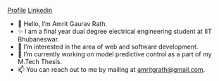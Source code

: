 [Profile](http://amrit2104.github.io/) [Linkedin](https://www.linkedin.com/in/amrit2104/)


- 👋 Hello, I’m Amrit Gaurav Rath.
- ✨ I am a final year dual degree electrical engineering student at IIT Bhubaneswar.
- 👀 I’m interested in the area of web and software development.
- 🌱 I’m currently working on model predictive control as a part of my M.Tech Thesis.
- 📫 You can reach out to me by mailing at amritgrath@gmail.com.

<!---
amrit2104/amrit2104 is a ✨ special ✨ repository because its `README.md` (this file) appears on your GitHub profile.
You can click the Preview link to take a look at your changes.
--->
